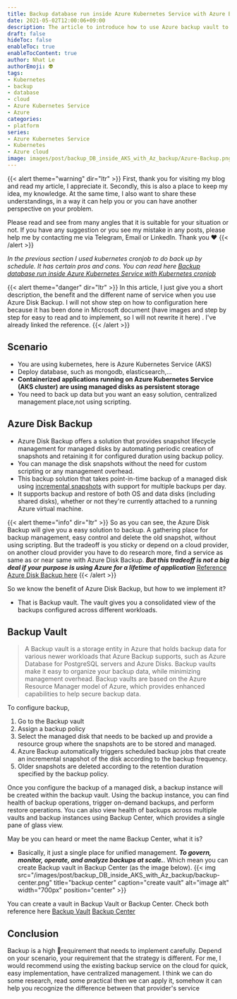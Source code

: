 ```yaml
---
title: Backup database run inside Azure Kubernetes Service with Azure Backup vault
date: 2021-05-02T12:00:06+09:00
description: The article to introduce how to use Azure backup vault to backup database
draft: false
hideToc: false
enableToc: true
enableTocContent: true
author: Nhat Le
authorEmoji: 👽
tags:
- Kubernetes
- backup
- database
- cloud
- Azure Kubernetes Service
- Azure
categories:
- platform
series:
- Azure Kubernetes Service
- Kubernetes
- Azure cloud
image: images/post/backup_DB_inside_AKS_with_Az_backup/Azure-Backup.png
---
```


{{< alert theme="warning" dir="ltr" >}}
First, thank you for visiting my blog and read my article, I appreciate it. Secondly, this is also a place to keep my idea, my knowledge. At the same time, I also want to share these understandings, in a way it can help you or you can have another perspective on your problem.

Please read and see from many angles that it is suitable for your situation or not.
If you have any suggestion or you see my mistake in any posts, please help me by contacting me via Telegram, Email or LinkedIn. Thank you :heart:
{{< /alert >}}

*In the previous section I used kubernetes cronjob to do back up by schedule. It has certain pros and cons. You can read here [Backup database run inside Azure Kubernetes Service with Kubernetes cronjob](https://dev2ops.net/en/posts/backup_db_inside_aks_with_cronjob/)*

{{< alert theme="danger" dir="ltr" >}}
In this article, I just give you a short description, the benefit and the different name of service when you use Azure Disk Backup. I will not show step on how to configuration here because it has been done in Microsoft document (have images and step by step for easy to read and to implement, so I will not rewrite it here) . I've already linked the reference.
{{< /alert >}}

## Scenario

* You are using kubernetes, here is Azure Kubernetes Service (AKS)
* Deploy database, such as mongodb, elasticsearch,...
* __Containerized applications running on Azure Kubernetes Service (AKS cluster) are using managed disks as persistent storage__
* You need to back up data but you want an easy solution, centralized management place,not using scripting.

## Azure Disk Backup

* Azure Disk Backup offers a solution that provides snapshot lifecycle management for managed disks by automating periodic creation of snapshots and retaining it for configured duration using backup policy. 
* You can manage the disk snapshots without the need for custom scripting or any management overhead. 
* This backup solution that takes point-in-time backup of a managed disk using [incremental snapshots](https://docs.microsoft.com/en-us/azure/virtual-machines/disks-incremental-snapshots?tabs=azure-powershell) with support for multiple backups per day. 
* It supports backup and restore of both OS and data disks (including shared disks), whether or not they're currently attached to a running Azure virtual machine.

{{< alert theme="info" dir="ltr" >}}
So as you can see, the Azure Disk Backup will give you a easy solution to backup. A gathering place for backup management, easy control and delete the old snapshot, without using scripting. 
But the tradeoff is you sticky or depend on a cloud provider, on another cloud provider you have to do research more, find a service as same as or near same with Azure Disk Backup. __*But this tradeoff is not a big deal if your purpose is using Azure for a lifetime of application*__
[Reference Azure Disk Backup here](https://docs.microsoft.com/en-us/azure/backup/disk-backup-overview)
{{< /alert >}}

So we know the benefit of Azure Disk Backup, but how to we implement it? 
* That is Backup vault. The vault gives you a consolidated view of the backups configured across different workloads.

## Backup Vault

> A Backup vault is a storage entity in Azure that holds backup data for various newer workloads that Azure Backup supports, such as Azure Database for PostgreSQL servers and Azure Disks. Backup vaults make it easy to organize your backup data, while minimizing management overhead. Backup vaults are based on the Azure Resource Manager model of Azure, which provides enhanced capabilities to help secure backup data.

To configure backup, 
1. Go to the Backup vault
2. Assign a backup policy
3. Select the managed disk that needs to be backed up and provide a resource group where the snapshots are to be stored and managed. 
4. Azure Backup automatically triggers scheduled backup jobs that create an incremental snapshot of the disk according to the backup frequency.
5. Older snapshots are deleted according to the retention duration specified by the backup policy.

Once you configure the backup of a managed disk, a backup instance will be created within the backup vault. Using the backup instance, you can find health of backup operations, trigger on-demand backups, and perform restore operations. You can also view health of backups across multiple vaults and backup instances using Backup Center, which provides a single pane of glass view.

May be you can heard or meet the name Backup Center, what it is?
* Basically, it just a single place for unified management. __*To govern, monitor, operate, and analyze backups at scale.*__. Which mean you can create Backup vault in Backup Center (as the image below).
{{< img src="/images/post/backup_DB_inside_AKS_with_Az_backup/backup-center.png" title="backup center" caption="create vault" alt="image alt" width="700px" position="center" >}}

You can create a vault in Backup Vault or Backup Center. Check both reference here
[Backup Vault](https://docs.microsoft.com/en-us/azure/backup/backup-vault-overview#create-a-backup-vault)
[Backup Center](https://docs.microsoft.com/en-us/azure/backup/backup-managed-disks)


## Conclusion

Backup is a high requirement that needs to implement carefully. Depend on your scenario, your requirement that the strategy is different. 
For me, I would recommend using the existing backup service on the cloud for quick, easy implementation, have centralized management. I think we can do some research, read some practical then we can apply it, somehow it can help you recognize the difference between that provider's service